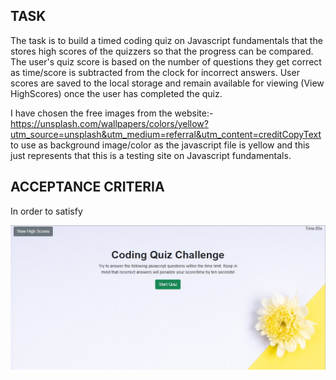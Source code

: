 ## TASK
The task is to build a timed coding quiz on Javascript fundamentals that the stores high scores of the quizzers so that the progress can be compared. The user's quiz score is based on the number of questions they get correct as time/score is subtracted from the clock for incorrect answers.  User scores are saved to the local storage and remain available for viewing (View HighScores) once the user has completed the quiz.

I have chosen the free images from the website:- 
https://unsplash.com/wallpapers/colors/yellow?utm_source=unsplash&utm_medium=referral&utm_content=creditCopyText to use as background image/color as the javascript file is yellow and this just represents that this is a testing site on Javascript fundamentals.

## ACCEPTANCE CRITERIA

In order to satisfy 



![alt text](assets/images/screenshot1.png)



